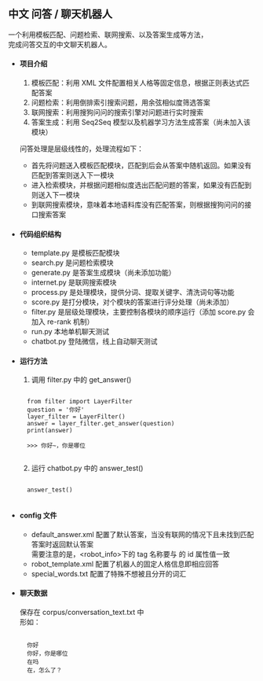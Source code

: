 ## 中文 问答 / 聊天机器人

一个利用模板匹配、问题检索、联网搜索、以及答案生成等方法，
<br>完成问答交互的中文聊天机器人。

- #### 项目介绍

    1. 模板匹配：利用 XML 文件配置相关人格等固定信息，根据正则表达式匹配答案
    2. 问题检索：利用倒排索引搜索问题，用余弦相似度筛选答案
    3. 联网搜索：利用搜狗问问的搜索引擎对问题进行实时搜索
    4. 答案生成：利用 Seq2Seq 模型以及机器学习方法生成答案（尚未加入该模块）
    
    问答处理是层级线性的，处理流程如下：
    - 首先将问题送入模板匹配模块，匹配到后会从答案中随机返回。如果没有匹配到答案则送入下一模块
    - 进入检索模块，并根据问题相似度选出匹配问题的答案，如果没有匹配到则送入下一模块
    - 到联网搜索模块，意味着本地语料库没有匹配答案，则根据搜狗问问的接口搜索答案
    

- #### 代码组织结构
    
    - template.py 是模板匹配模块    
    - search.py 是问题检索模块
    - generate.py 是答案生成模块（尚未添加功能）
    - internet.py 是联网搜索模块
    - process.py 是处理模块，提供分词、提取关键字、清洗词句等功能
    - score.py 是打分模块，对个模块的答案进行评分处理（尚未添加）
    - filter.py 是层级处理模块，主要控制各模块的顺序运行（添加 score.py 会加入 re-rank 机制）
    - run.py 本地单机聊天测试
    - chatbot.py 登陆微信，线上自动聊天测试


- #### 运行方法
    
    1. 调用 filter.py 中的 get_answer()<br>
    <pre><code>
    from filter import LayerFilter
    question = '你好'
    layer_filter = LayerFilter()
    answer = layer_filter.get_answer(question)
    print(answer)
    
    >>> 你好~，你是哪位
    </code></pre>
    
    2. 运行 chatbot.py 中的 answer_test()<br>
    <pre><code>
    answer_test()
    </code></pre>
   
- #### config 文件

    - default_answer.xml 配置了默认答案，当没有联网的情况下且未找到匹配答案时返回默认答案<br>
    需要注意的是，<robot_info>下的 tag 名称要与 <temp>的 id 属性值一致
    - robot_template.xml 配置了机器人的固定人格信息即相应回答
    - special_words.txt 配置了特殊不想被且分开的词汇

- #### 聊天数据

    保存在 corpus/conversation_text.txt 中<br>
    形如：
    <pre><code>
    你好
    你好，你是哪位
    在吗
    在，怎么了？
    </code></pre>
    